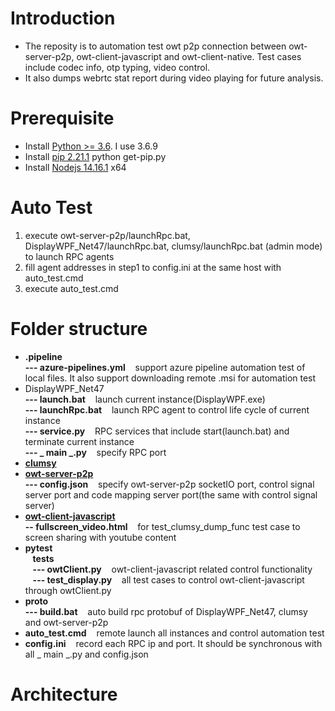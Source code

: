 # Introduction 
* The reposity is to automation test owt p2p connection between owt-server-p2p, owt-client-javascript and owt-client-native. Test cases include codec info, otp typing, video control.
* It also dumps webrtc stat report during video playing for future analysis.

# Prerequisite
* Install [Python >= 3.6](https://www.python.org/downloads/). I use 3.6.9
* Install [pip 2.21.1](https://pip.pypa.io/en/stable/installation/#get-pip-py) python get-pip.py
* Install [Nodejs 14.16.1](https://nodejs.org/ja/blog/release/v14.16.1/) x64

# Auto Test
1. execute owt-server-p2p/launchRpc.bat, DisplayWPF_Net47/launchRpc.bat, clumsy/launchRpc.bat (admin mode) to launch RPC agents  
2. fill agent addresses in step1 to config.ini at the same host with auto_test.cmd
3. execute auto_test.cmd  

# Folder structure
* **.pipeline**  
     **---  azure-pipelines.yml** &nbsp;     &nbsp;support azure pipeline automation test of local files. It also support downloading remote .msi for automation test
* DisplayWPF_Net47  
     **---  launch.bat** &nbsp;     &nbsp;launch current instance(DisplayWPF.exe)  
     **---  launchRpc.bat** &nbsp;     &nbsp;launch RPC agent to control life cycle of current instance  
     **---  service.py** &nbsp;     &nbsp;RPC services that include start(launch.bat) and terminate current instance  
     **---  _ main _.py** &nbsp;     &nbsp;specify RPC port
* **[clumsy](https://github.com/jagt/clumsy)**
* **[owt-server-p2p](https://github.com/open-webrtc-toolkit/owt-server-p2p)**  
     **---  config.json** &nbsp;     &nbsp;specify owt-server-p2p socketIO port, control signal server port and code mapping server port(the same with control signal server)
* **[owt-client-javascript](https://github.com/open-webrtc-toolkit/owt-client-javascript)**  
     **--  fullscreen_video.html** &nbsp;     &nbsp;for test_clumsy_dump_func test case to screen sharing with youtube content
* **pytest**  
&nbsp;     &nbsp;**tests**  
&nbsp;            &nbsp;**---  owtClient.py** &nbsp;     &nbsp;owt-client-javascript related control functionality  
&nbsp;            &nbsp;**---  test_display.py** &nbsp;     &nbsp;all test cases to control owt-client-javascript through owtClient.py
* **proto**  
     **---  build.bat** &nbsp;     &nbsp;auto build rpc protobuf of DisplayWPF_Net47, clumsy and owt-server-p2p
* **auto_test.cmd** &nbsp;     &nbsp;remote launch all instances and control automation test
* **config.ini** &nbsp;     &nbsp;record each RPC ip and port. It should be synchronous with all _ main _.py and config.json

# Architecture

